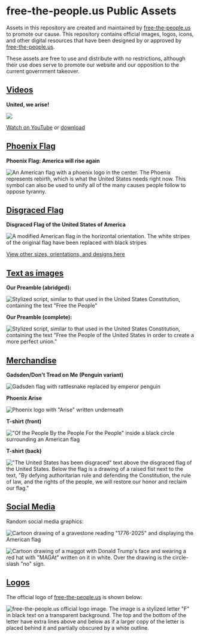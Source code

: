 # free-the-people.us Public Assets

Assets in this repository are created and maintained by [free-the-people.us](https://free-the-people.us) to promote our cause. This repository contains official images, logos, icons, and other digital resources that have been designed by or approved by [free-the-people.us](https://free-the-people.us).

These assets are free to use and distribute with no restrictions, although their use does serve to promote our website and our opposition to the current government takeover.

## [Videos](./videos)

**United, we arise!**

![](https://img.youtube.com/vi/T_5-XP5MUoc/hqdefault.jpg)

[Watch on YouTube](https://www.youtube.com/shorts/T_5-XP5MUoc) or [download](https://github.com/free-the-people/assets/raw/refs/heads/main/videos/United%20we%20arise.mp4?download=)

## [Phoenix Flag](./symbols/phoenix-flag)

**Phoenix Flag: America will rise again**

![An American flag with a phoenix logo in the center. The Phoenix represents rebirth, which is what the United States needs right now. This symbol can also be used to unify all of the many causes people follow to oppose tyranny.](./symbols/phoenix-flag/Phoenix%20Flag.jpg)

## [Disgraced Flag](./symbols/disgraced-flag)

**Disgraced Flag of the United States of America**

![A modified American flag in the horizontal orientation. The white stripes of the original flag have been replaced with black stripes](./symbols/disgraced-flag/disgraced-flag-print.svg)


[View other sizes, orientations, and designs here](./symbols/disgraced-flag)

## [Text as images](./text)

**Our Preamble (abridged):**

![Stylized script, similar to that used in the United States Constitution, containing the text "Free the People"](./text/preamble-abridged.png)

**Our Preamble (complete):**

![Stylized script, similar to that used in the United States Constitution, containing the text "Free the People of the United States in order to create a more perfect union."](./text/preamble.png)

## [Merchandise](./merch)

**Gadsden/Don't Tread on Me (Penguin variant)**

![Gadsden flag with rattlesnake replaced by emperor penguin](./merch/dont%20tread%20on%20me%20penguin.svg)

**Phoenix Arise**

![Phoenix logo with "Arise" written underneath](./merch/Phoenix%20Arise%20sticker.png)

**T-shirt (front)**

!["Of the People By the People For the People" inside a black circle surrounding an American flag](./merch/Shirt-front.png)

**T-shirt (back)**

!["The United States has been disgraced" text above the disgraced flag of the United States. Below the flag is a drawing of a raised fist next to the text, "By defying authoritarian rule and defending the Constitution, the rule of law, and the rights of the people, we will restore our honor and reclaim our flag."](./merch/Shirt-back.png)

## [Social Media](./social%20media)

Random social media graphics:

![Cartoon drawing of a gravestone reading "1776-2025" and displaying the American flag](./social%20media/RIP%20USA.png)

![Cartoon drawing of a maggot with Donald Trump's face and wearing a red hat with "MAGAt" written on it in white. Over the drawing is the circle-slash "no" sign.](./social%20media/No%20MAGAt.png)

## [Logos](./logos/free-the-people)

The official logo of [free-the-people.us](https://free-the-people.us) is shown below:


![free-the-people.us official logo image. The image is a stylized letter "F" in black text on a transparent background. The top and the bottom of the letter have extra lines above and below as if a larger copy of the letter is placed behind it and partially obscured by a white outline.](./logos/free-the-people/logo.png)
